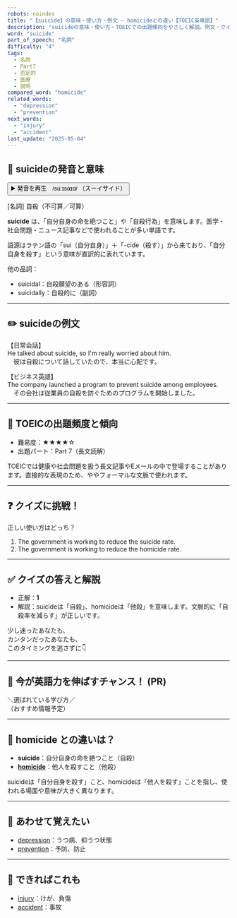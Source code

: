 ```yaml
---
robots: noindex
title: "【suicide】の意味・使い方・例文 ― homicideとの違い【TOEIC英単語】"
description: "suicideの意味・使い方・TOEICでの出題傾向をやさしく解説。例文・クイズ付きでhomicideとの違いもわかりやすく学べます。"
word: "suicide"
part_of_speech: "名詞"
difficulty: "4"
tags:
  - 名詞
  - Part7
  - 否定的
  - 医療
  - 説明
compared_word: "homicide"
related_words:
  - "depression"
  - "prevention"
next_words:
  - "injury"
  - "accident"
last_update: "2025-05-04"
---
```


## 🔰 suicideの発音と意味

<button class="play-audio" onclick="playTTS('suicide')">
  <span class="play-audio-main">
    ▶️ 発音を再生　/súːɪsὰɪd/
  </span>
  <span class="play-audio-sub">
    （スーイサイド）
  </span>
</button>

[名詞] 自殺（不可算／可算）

**suicide** は、「自分自身の命を絶つこと」や「自殺行為」を意味します。医学・社会問題・ニュース記事などで使われることが多い単語です。

語源はラテン語の「sui（自分自身）」＋「-cide（殺す）」から来ており、「自分自身を殺す」という意味が直訳的に表れています。

他の品詞：  
- suicidal：自殺願望のある（形容詞）
- suicidally：自殺的に（副詞）

---

## ✏️ suicideの例文

【日常会話】  
He talked about suicide, so I'm really worried about him.  
　彼は自殺について話していたので、本当に心配です。

【ビジネス英語】  
The company launched a program to prevent suicide among employees.  
　その会社は従業員の自殺を防ぐためのプログラムを開始しました。

---

## 🎯 TOEICの出題頻度と傾向

- 難易度：★★★★☆
- 出題パート：Part 7（長文読解）

TOEICでは健康や社会問題を扱う長文記事やEメールの中で登場することがあります。直接的な表現のため、ややフォーマルな文脈で使われます。

---

## ❓ クイズに挑戦！

正しい使い方はどっち？

1. The government is working to reduce the suicide rate.  
2. The government is working to reduce the homicide rate.

---

## ✅ クイズの答えと解説

- 正解：**1**
- 解説：suicideは「自殺」、homicideは「他殺」を意味します。文脈的に「自殺率を減らす」が正しいです。

少し迷ったあなたも、  
カンタンだったあなたも、  
このタイミングを逃さずに👇️

---

## 🚀 今が英語力を伸ばすチャンス！ (PR)

<div class="info-center">
＼選ばれている学び方／<br>  
（おすすめ情報予定）
</div>

---

## 🤔  homicide との違いは？

- **suicide**：自分自身の命を絶つこと（自殺）
- **[homicide](/word/homicide)**：他人を殺すこと（他殺）

suicideは「自分自身を殺す」こと、homicideは「他人を殺す」ことを指し、使われる場面や意味が大きく異なります。

---

## 🧩 あわせて覚えたい

- [depression](/word/depression)：うつ病、抑うつ状態
- [prevention](/word/prevention)：予防、防止

---

## 📖 できればこれも

- [injury](/word/injury)：けが、負傷
- [accident](/word/accident)：事故

<!-- cvid: aid09_bid31 -->

